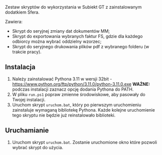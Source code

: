Zestaw skryptów do wykorzystania w Subiekt GT z zainstalowanym dodatkiem Sfera.

Zawiera:
- Skrypt do seryjnej zmiany dat dokumentów MM;
- Skrypt do exportowania wybranych faktur FS, gdzie dla każdego odbiorcy można wybrać oddzielny wzorzec;
- Skrypt do seryjnego drukowania plików pdf z wybranego folderu (w trakcie pracy).

## Instalacja

1. Należy zainstalować Pythona 3.11 w wersji 32bit - https://www.python.org/ftp/python/3.11.0/python-3.11.0.exe
   **WAŻNE:** podczas instalacji zaznacz opcję dodania Pythona do PATH.
2. W pliku `run.ps1` popraw zmienne środowiskowe, aby pasowały do Twojej instalacji.
3. Uruchom skrypt `uruchom.bat`, który po pierwszym uruchomieniu zainstaluje wymaganą bibliotekę Pythona. Każde kolejne uruchomienie tego skryptu nie będzie już reinstalowało biblioteki.

## Uruchamianie

1. Uruchom skrypt `uruchom.bat`. Zostanie uruchomione okno które pozwoli wybrać skrypt do użycia.
